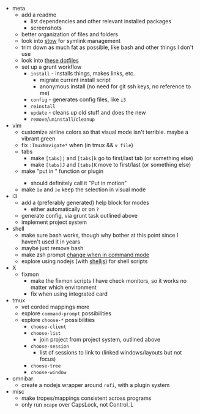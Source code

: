 - meta
	- add a readme
		- list dependencies and other relevant installed packages
		- screenshots
	- better organization of files and folders
	- look into [stow](http://www.gnu.org/software/stow/) for symlink management
	- trim down as much fat as possible, like bash and other things I don't use
	- look into [these dotfiles](https://github.com/xero/dotfiles)
	- set up a grunt workflow
		- `install` - installs things, makes links, etc.
			- migrate current install script
			- anonymous install (no need for git ssh keys, no reference to me)
		- `config` - generates config files, like `i3`
		- `reinstall`
		- `update` - cleans up old stuff and does the new
		- `remove`/`uninstall`/`cleanup`
- vim
	- customize airline colors so that visual mode isn't terrible. maybe a vibrant green
	- fix `:TmuxNavigate*` when (in tmux && `v file`)
	- tabs
		- make `[tabs]j` and `[tabs]k` go to first/last tab (or something else)
		- make `[tabs]J` and `[tabs]K` move to first/last (or something else)
	- make "put in <motion>" function or plugin
		- should definitely call it "Put in motion"
	- make `[e` and `]e` keep the selection in visual mode
- i3
	- add a (preferably generated) help block for modes
		- either automatically or on `?`
	- generate config, via grunt task outlined above
	- implement project system
- shell
	- make sure bash works, though why bother at this point since I haven't used it in years
	- maybe just remove bash
	- make zsh prompt [change when in command mode](https://github.com/edkolev/promptline.vim/issues/10)
	- explore using nodejs (with [shelljs](https://github.com/arturadib/shelljs)) for shell scripts
- X
	- fixmon
		- make the fixmon scripts I have check monitors, so it works no matter which environment
		- fix when using integrated card
- tmux
	- vet corded mappings more
	- explore `command-prompt` possibilities
	- explore `choose-*` possibilities
		- `choose-client`
		- `choose-list`
			- join project from project system, outlined above
		- `choose-session`
			- list of sessions to link to (linked windows/layouts but not focus)
		- `choose-tree`
		- `choose-window`
- omnibar
	- create a nodejs wrapper around `rofi`, with a plugin system
- misc
	- make tropes/mappings consistent across programs
	- only run `xcape` over CapsLock, not Control_L
